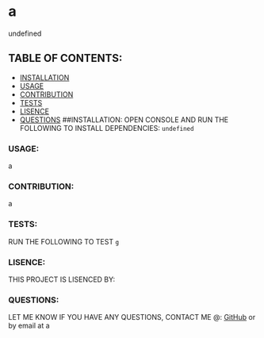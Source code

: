 # a
  undefined
  ## TABLE OF CONTENTS:
  * [INSTALLATION](#installation)
  * [USAGE](#usage)
  * [CONTRIBUTION](#contribution)
  * [TESTS](#test) 
  * [LISENCE](#lisence)
  * [QUESTIONS](#questions)
  ##INSTALLATION:
  OPEN CONSOLE AND RUN THE FOLLOWING TO INSTALL DEPENDENCIES:
  ```undefined```
  ### USAGE:
  a
  ### CONTRIBUTION:
  a
  ### TESTS:
  RUN THE FOLLOWING TO TEST
  ```g```
  ### LISENCE:
  THIS PROJECT IS LISENCED BY:
  
  ### QUESTIONS:
  LET ME KNOW IF YOU HAVE ANY QUESTIONS, CONTACT ME @:
  [GitHub](https://github.com/a) or 
  by email at a
   